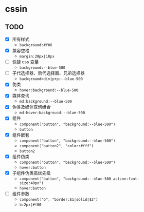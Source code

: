 # cssin

## TODO

- [x] 所有样式
  - `background:#f00`
- [x] 兼容空格
  - `margin:20px|10px`
- [ ] 快捷 css 变量
  - `background:--blue-500`
- [ ] 子代选择器、后代选择器、兄弟选择器
  - `background>div|p+p:--blue-500`
- [x] 伪类
  - `hover:background:--blue-500`
- [x] 媒体查询
  - `md:background:--blue-500`
- [x] 伪类及媒体查询组合
  - `md:hover:background:--blue-500`
- [x] 组件
  - `component("button", "background:--blue-500")`
  - `button`
- [x] 组件嵌套
  - `component("button", "background:--blue-500")`
  - `component("button2", "color:#fff")`
  - `button2`
- [x] 组件伪类
  - `component("button", "background:--blue-500")`
  - `hover:button`
- [x] 子组件伪类高优先级
  - `component("button", "background:--blue-500 active:font-size:40px")`
  - `hover:button`
- [ ] 组件参数
  - `component("b", "border:$1|solid|$2")`
  - `b:2px|#f00`
